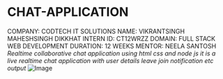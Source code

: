 # CHAT-APPLICATION
COMPANY: CODTECH IT SOLUTIONS
NAME: VIKRANTSINGH MAHESHSINGH DIKKHAT
INTERN ID: CT12WRZZ
DOMAIN: FULL STACK WEB DEVELOPMENT
DURATION: 12 WEEKS 
MENTOR: NEELA SANTOSH
*Realtime collaborative chat application using html css and node js it is a live realtime chat application with user details leave join notification etc*
*output*
![Image](https://github.com/user-attachments/assets/bbfadfd0-968c-41ab-9345-15ea1ea20820)
